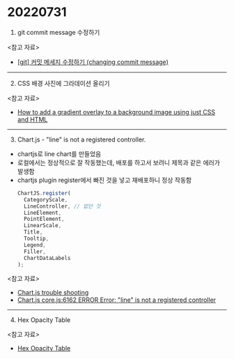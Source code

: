 # 20220731

1. git commit message 수정하기

<참고 자료>

- [[git] 커밋 메세지 수정하기 (changing commit message)](https://velog.io/@mayinjanuary/git-%EC%BB%A4%EB%B0%8B-%EB%A9%94%EC%84%B8%EC%A7%80-%EC%88%98%EC%A0%95%ED%95%98%EA%B8%B0-changing-commit-message)

---

2. CSS 배경 사진에 그라데이션 올리기

<참고 자료>

- [How to add a gradient overlay to a background image using just CSS and HTML](https://webdevetc.com/blog/how-to-add-a-gradient-overlay-to-a-background-image-using-just-css-and-html/)

---

3. Chart.js - "line" is not a registered controller.

- chartjs로 line chart를 만들었음
- 로컬에서는 정상적으로 잘 작동했는데, 배포를 하고서 보려니 제목과 같은 에러가 발생함
- chartjs plugin register에서 빠진 것을 넣고 재배포하니 정상 작동함
  ```ts
  ChartJS.register(
    CategoryScale,
    LineController, // 없던 것
    LineElement,
    PointElement,
    LinearScale,
    Title,
    Tooltip,
    Legend,
    Filler,
    ChartDataLabels
  );
  ```

<참고 자료>

- [Chart.js trouble shooting](https://velog.io/@broccoliindb/Chart.js-trouble-shooting)
- [Chart.js core.js:6162 ERROR Error: "line" is not a registered controller](https://stackoverflow.com/questions/67060070/chart-js-core-js6162-error-error-line-is-not-a-registered-controller)

---

4. Hex Opacity Table

<참고 자료>

- [Hex Opacity Table](https://davidwalsh.name/hex-opacity)
